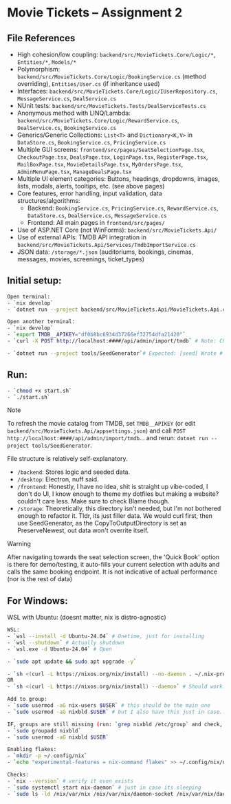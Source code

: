 # Movie Tickets – Assignment 2

## File References

- High cohesion/low coupling: `backend/src/MovieTickets.Core/Logic/*`, `Entities/*`, `Models/*`
- Polymorphism: `backend/src/MovieTickets.Core/Logic/BookingService.cs` (method overriding), `Entities/User.cs` (if inheritance used)
- Interfaces: `backend/src/MovieTickets.Core/Logic/IUserRepository.cs`, `MessageService.cs`, `DealService.cs`
- NUnit tests: `backend/src/MovieTickets.Tests/DealServiceTests.cs`
- Anonymous method with LINQ/Lambda: `backend/src/MovieTickets.Core/Logic/RewardService.cs`, `DealService.cs`, `BookingService.cs`
- Generics/Generic Collections: `List<T>` and `Dictionary<K,V>` in `DataStore.cs`, `BookingService.cs`, `PricingService.cs`
- Multiple GUI screens: `frontend/src/pages/SeatSelectionPage.tsx`, `CheckoutPage.tsx`, `DealsPage.tsx`, `LoginPage.tsx`, `RegisterPage.tsx`, `MailBoxPage.tsx`, `MovieDetailsPage.tsx`, `MyOrdersPage.tsx`, `AdminMenuPage.tsx`, `ManageDealsPage.tsx`
- Multiple UI element categories: Buttons, headings, dropdowns, images, lists, modals, alerts, tooltips, etc. (see above pages)
- Core features, error handling, input validation, data structures/algorithms:
  - Backend: `BookingService.cs`, `PricingService.cs`, `RewardService.cs`, `DataStore.cs`, `DealService.cs`, `MessageService.cs`
  - Frontend: All main pages in `frontend/src/pages/`
- Use of ASP.NET Core (not WinForms): `backend/src/MovieTickets.Api/`
- Use of external APIs: TMDB API integration in `backend/src/MovieTickets.Api/Services/TmdbImportService.cs`
- JSON data: `/storage/*.json` (auditoriums, bookings, cinemas, messages, movies, screenings, ticket_types)

## Initial setup:

```bash
Open terminal:
- `nix develop`
- `dotnet run --project backend/src/MovieTickets.Api/MovieTickets.Api.csproj` # Expected: "Now listening on: https://localhost:####"

Open another terminal:
- `nix develop`
- `export TMDB__APIKEY="df0b8bc6934d37266ef32754dfa21420"`
- `curl -X POST http://localhost:####/api/admin/import/tmdb` # Note: Change localhost port number with whatever is set.

- `dotnet run --project tools/SeedGenerator`# Expected: [seed] Wrote # cinemas, # auditoriums, # screenings, # bookings
```

## Run:

```bash
- `chmod +x start.sh`
- `./start.sh`
```

> [!NOTE]
> To refresh the movie catalog from TMDB, set `TMDB__APIKEY` (or edit `backend/src/MovieTickets.Api/appsettings.json`) and call `POST http://localhost:####/api/admin/import/tmdb`... and rerun: `dotnet run --project tools/SeedGenerator`.

File structure is relatively self-explanatory.

- `/backend`: Stores logic and seeded data.
- `/desktop`: Electron, nuff said.
- `/frontend`: Honestly, I have no idea, shit is straight up vibe-coded, I don't do UI, I know enough to theme my dotfiles but making a website? couldn't care less. Make sure to check Blame though.
- `/storage`: Theoretically, this directory isn't needed, but I'm not bothered enough to refactor it. Tldr, its just filler data. We would curl first, then use SeedGenerator, as the CopyToOutputDirectory is set as PreserveNewest, out data won't overrite itself.

> [!WARNING]
> After navigating towards the seat selection screen, the 'Quick Book' option is there for demo/testing, it auto-fills your current selection with adults and calls the same booking endpoint. It is not indicative of actual performance (nor is the rest of data)

## For Windows:

WSL with Ubuntu: (doesnt matter, nix is distro-agnostic)

```bash
WSL:
- `wsl --install -d Ubuntu-24.04` # Onetime, just for installing
- `wsl --shutdown` # Actually shutdown
- `wsl.exe -d Ubuntu-24.04` # Open

- `sudo apt update && sudo apt upgrade -y`

- `sh <(curl -L https://nixos.org/nix/install) --no-daemon . ~/.nix-profile/etc/profile.d/nix.sh` # installs nix
OR
- `sh <(curl -L https://nixos.org/nix/install) --daemon` # Should work...

Add to group:
- `sudo usermod -aG nix-users $USER` # this should be the main one
- `sudo usermod -aG nixbld $USER` # but I also have this just in case.... adds ur user group, make sure to run `wsl --shutdown` in Powershell (admin) and rerun with `wsl.exe -d Ubuntu-24.04` or whatever you use.

IF, groups are still missing (run: `grep nixbld /etc/group` and check, or just `group`):
- `sudo groupadd nixbld`
- `sudo usermod -aG nixbld $USER`

Enabling flakes:
- `mkdir -p ~/.config/nix`
- `echo "experimental-features = nix-command flakes" >> ~/.config/nix/nix.conf`

Checks:
- `nix --version` # verify it even exists
- `sudo systemctl start nix-daemon` # just in case its sleeping
- `sudo ls -ld /nix/var/nix /nix/var/nix/daemon-socket /nix/var/nix/daemon-socket/socket` # final check, for if you have perms to run nix commands or not
```
